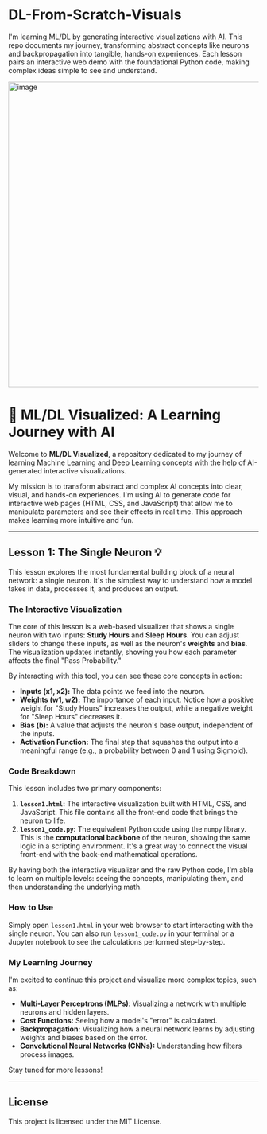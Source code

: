 # DL-From-Scratch-Visuals
I'm learning ML/DL by generating interactive visualizations with AI. This repo documents my journey, transforming abstract concepts like neurons and backpropagation into tangible, hands-on experiences. Each lesson pairs an interactive web demo with the foundational Python code, making complex ideas simple to see and understand.

<img width="827" height="614" alt="image" src="https://github.com/user-attachments/assets/510c66fe-ef00-4455-9f6b-21d2d31337fb" />

# 🧠 ML/DL Visualized: A Learning Journey with AI

Welcome to **ML/DL Visualized**, a repository dedicated to my journey of learning Machine Learning and Deep Learning concepts with the help of AI-generated interactive visualizations.

My mission is to transform abstract and complex AI concepts into clear, visual, and hands-on experiences. I'm using AI to generate code for interactive web pages (HTML, CSS, and JavaScript) that allow me to manipulate parameters and see their effects in real time. This approach makes learning more intuitive and fun.

---

## **Lesson 1: The Single Neuron** 💡

This lesson explores the most fundamental building block of a neural network: a single neuron. It's the simplest way to understand how a model takes in data, processes it, and produces an output.

### **The Interactive Visualization**

The core of this lesson is a web-based visualizer that shows a single neuron with two inputs: **Study Hours** and **Sleep Hours**. You can adjust sliders to change these inputs, as well as the neuron's **weights** and **bias**. The visualization updates instantly, showing you how each parameter affects the final "Pass Probability."



By interacting with this tool, you can see these core concepts in action:

* **Inputs (x1, x2):** The data points we feed into the neuron.
* **Weights (w1, w2):** The importance of each input. Notice how a positive weight for "Study Hours" increases the output, while a negative weight for "Sleep Hours" decreases it.
* **Bias (b):** A value that adjusts the neuron's base output, independent of the inputs.
* **Activation Function:** The final step that squashes the output into a meaningful range (e.g., a probability between 0 and 1 using Sigmoid).

### **Code Breakdown**

This lesson includes two primary components:

1.  **`lesson1.html`:** The interactive visualization built with HTML, CSS, and JavaScript. This file contains all the front-end code that brings the neuron to life.
2.  **`lesson1_code.py`:** The equivalent Python code using the `numpy` library. This is the **computational backbone** of the neuron, showing the same logic in a scripting environment. It's a great way to connect the visual front-end with the back-end mathematical operations.

By having both the interactive visualizer and the raw Python code, I'm able to learn on multiple levels: seeing the concepts, manipulating them, and then understanding the underlying math.

### **How to Use**

Simply open `lesson1.html` in your web browser to start interacting with the single neuron. You can also run `lesson1_code.py` in your terminal or a Jupyter notebook to see the calculations performed step-by-step.

### **My Learning Journey**

I'm excited to continue this project and visualize more complex topics, such as:

* **Multi-Layer Perceptrons (MLPs)**: Visualizing a network with multiple neurons and hidden layers.
* **Cost Functions:** Seeing how a model's "error" is calculated.
* **Backpropagation:** Visualizing how a neural network learns by adjusting weights and biases based on the error.
* **Convolutional Neural Networks (CNNs):** Understanding how filters process images.

Stay tuned for more lessons!


---

## **License**

This project is licensed under the MIT License.
